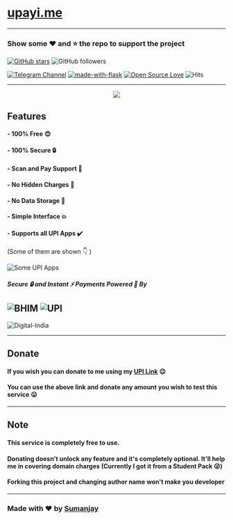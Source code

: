 # [upayi.me](https://upayi.me/)
---
### Show some :heart: and :star: the repo to support the project

[![GitHub stars](https://img.shields.io/github/stars/cyberboysumanjay/upayi.svg?style=social&label=Star)](https://github.com/cyberboysumanjay/upayi) ![GitHub followers](https://img.shields.io/github/followers/cyberboysumanjay.svg?style=social&label=Follow)

[![Telegram Channel](https://img.shields.io/badge/Telegram-Channel-orange)](https://telegram.dog/sjprojects) [![made-with-flask](https://img.shields.io/badge/Made%20with-Flask-1f425f.svg)](https://flask.palletsprojects.com/) [![Open Source Love](https://badges.frapsoft.com/os/v1/open-source.svg?v=102)](https://github.com/ellerbrock/open-source-badges/) ![Hits](https://hits.seeyoufarm.com/api/count/incr/badge.svg?url=https://github.com/cyberboysumanjay/upayi)

---

<p align="center">
  <img src="https://telegra.ph/file/2f094c81af60c83f28f84.png" />
</p>

## Features

#### - 100% Free :heart_eyes:
#### - 100% Secure :lock:
#### - Scan and Pay Support :mag_right:
#### - No Hidden Charges :no_entry_sign:
#### - No Data Storage :tada:
#### - Simple Interface :boom:
#### - Supports all UPI Apps :heavy_check_mark:
(Some of them are shown :point_down: )

![Some UPI Apps](https://telegra.ph/file/7d64009e34ffb8c246b87.png)

##### Secure :lock: and Instant :zap: Payments Powered :muscle: By


![BHIM](https://telegra.ph/file/03c4581ebd2a0e21972de.png) ![UPI](https://telegra.ph/file/e290ab4d1dbf1ae1dab10.png)
---

![Digital-India](https://telegra.ph/file/7810d7fa8f7d31a55164f.png)

----

## Donate

#### If you wish you can donate to me using my [UPI Link](https://upayi.me/sumanjay@pnb) :wink:
#### You can use the above link and donate any amount you wish to test this service :stuck_out_tongue:
---
## **Note**

#### **This service is completely free to use.**
#### Donating doesn't unlock any feature and it's completely optional. It'll help me in covering domain charges (Currently I got it from a Student Pack :stuck_out_tongue_winking_eye:)
#### Forking this project and **changing author name won't make you developer**

---
### Made with :heart: by [Sumanjay](https://cyberboysumanjay.github.io)
